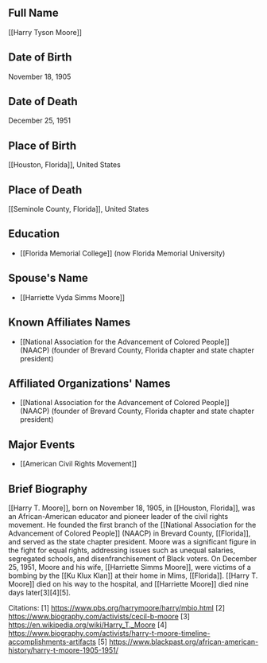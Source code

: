 ## Full Name
[[Harry Tyson Moore]]

## Date of Birth
November 18, 1905

## Date of Death
December 25, 1951

## Place of Birth
[[Houston, Florida]], United States

## Place of Death
[[Seminole County, Florida]], United States

## Education
- [[Florida Memorial College]] (now Florida Memorial University)

## Spouse's Name
- [[Harriette Vyda Simms Moore]]

## Known Affiliates Names
- [[National Association for the Advancement of Colored People]] (NAACP) (founder of Brevard County, Florida chapter and state chapter president)

## Affiliated Organizations' Names
- [[National Association for the Advancement of Colored People]] (NAACP) (founder of Brevard County, Florida chapter and state chapter president)

## Major Events
- [[American Civil Rights Movement]]

## Brief Biography
[[Harry T. Moore]], born on November 18, 1905, in [[Houston, Florida]], was an African-American educator and pioneer leader of the civil rights movement. He founded the first branch of the [[National Association for the Advancement of Colored People]] (NAACP) in Brevard County, [[Florida]], and served as the state chapter president. Moore was a significant figure in the fight for equal rights, addressing issues such as unequal salaries, segregated schools, and disenfranchisement of Black voters. On December 25, 1951, Moore and his wife, [[Harriette Simms Moore]], were victims of a bombing by the [[Ku Klux Klan]] at their home in Mims, [[Florida]]. [[Harry T. Moore]] died on his way to the hospital, and [[Harriette Moore]] died nine days later[3][4][5].

Citations:
[1] https://www.pbs.org/harrymoore/harry/mbio.html
[2] https://www.biography.com/activists/cecil-b-moore
[3] https://en.wikipedia.org/wiki/Harry_T._Moore
[4] https://www.biography.com/activists/harry-t-moore-timeline-accomplishments-artifacts
[5] https://www.blackpast.org/african-american-history/harry-t-moore-1905-1951/